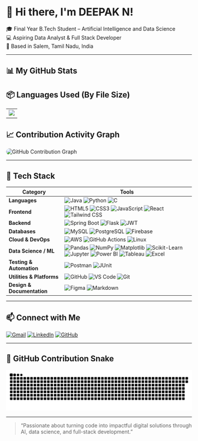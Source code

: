 # 👋 Hi there, I'm DEEPAK N!

🎓 Final Year B.Tech Student – Artificial Intelligence and Data Science  
💻 Aspiring Data Analyst & Full Stack Developer  
📍 Based in Salem, Tamil Nadu, India

---

## 📊 My GitHub Stats

<h2>📦 Languages Used (By File Size)</h2>
<table>
  <tr>
    <td>
      <img src="https://github-readme-stats.vercel.app/api/top-langs/?username=DeepakNS003&layout=compact&theme=radical" height="180">
    </td>
  </tr>
</table>
<h2>📈 Contribution Activity Graph</h2>

<div style="border-radius: 16px; overflow: hidden;">
  <img src="https://github-readme-activity-graph.vercel.app/graph?username=DeepakNS003&theme=react-dark&bg_color=00000000&color=FFFFFF&line=00FFFF&point=00FFFF&area=true&hide_border=true&radius=16" alt="GitHub Contribution Graph" />
</div>



---

## 🚀 Tech Stack

| Category               | Tools                                                                                                                                      |
|------------------------|---------------------------------------------------------------------------------------------------------------------------------------------|
| **Languages**          | ![Java](https://img.shields.io/badge/Java-007396?logo=java&logoColor=white) ![Python](https://img.shields.io/badge/Python-3776AB?logo=python&logoColor=white) ![C](https://img.shields.io/badge/C-00599C?logo=c&logoColor=white) |
| **Frontend**           | ![HTML5](https://img.shields.io/badge/HTML5-E34F26?logo=html5&logoColor=white) ![CSS3](https://img.shields.io/badge/CSS3-1572B6?logo=css3&logoColor=white) ![JavaScript](https://img.shields.io/badge/JavaScript-F7DF1E?logo=javascript&logoColor=black) ![React](https://img.shields.io/badge/React-20232A?logo=react&logoColor=61DAFB) ![Tailwind CSS](https://img.shields.io/badge/TailwindCSS-06B6D4?logo=tailwindcss&logoColor=white) |
| **Backend**            | ![Spring Boot](https://img.shields.io/badge/Spring_Boot-6DB33F?logo=springboot&logoColor=white) ![Flask](https://img.shields.io/badge/Flask-000000?logo=flask&logoColor=white) ![JWT](https://img.shields.io/badge/JWT-black?logo=json-web-tokens&logoColor=white) |
| **Databases**          | ![MySQL](https://img.shields.io/badge/MySQL-4479A1?logo=mysql&logoColor=white) ![PostgreSQL](https://img.shields.io/badge/PostgreSQL-336791?logo=postgresql&logoColor=white) ![Firebase](https://img.shields.io/badge/Firebase-FFCA28?logo=firebase&logoColor=black) |
| **Cloud & DevOps**     | ![AWS](https://img.shields.io/badge/AWS-232F3E?logo=amazonaws&logoColor=white) ![GitHub Actions](https://img.shields.io/badge/GitHub_Actions-2088FF?logo=githubactions&logoColor=white) ![Linux](https://img.shields.io/badge/Linux-FCC624?logo=linux&logoColor=black) |
| **Data Science / ML**  | ![Pandas](https://img.shields.io/badge/Pandas-150458?logo=pandas&logoColor=white) ![NumPy](https://img.shields.io/badge/NumPy-013243?logo=numpy&logoColor=white) ![Matplotlib](https://img.shields.io/badge/Matplotlib-11557C?logo=matplotlib&logoColor=white) ![Scikit-Learn](https://img.shields.io/badge/Scikit--Learn-F7931E?logo=scikitlearn&logoColor=white) ![Jupyter](https://img.shields.io/badge/Jupyter-F37626?logo=jupyter&logoColor=white) ![Power BI](https://img.shields.io/badge/Power_BI-F2C811?logo=powerbi&logoColor=black) ![Tableau](https://img.shields.io/badge/Tableau-E97627?logo=tableau&logoColor=white) ![Excel](https://img.shields.io/badge/Excel-217346?logo=microsoft-excel&logoColor=white) |
| **Testing & Automation** | ![Postman](https://img.shields.io/badge/Postman-FF6C37?logo=postman&logoColor=white) ![JUnit](https://img.shields.io/badge/JUnit-25A162?logo=junit5&logoColor=white) |
| **Utilities & Platforms** | ![GitHub](https://img.shields.io/badge/GitHub-181717?logo=github&logoColor=white) ![VS Code](https://img.shields.io/badge/VS%20Code-007ACC?logo=visual-studio-code&logoColor=white) ![Git](https://img.shields.io/badge/Git-F05032?logo=git&logoColor=white) |
| **Design & Documentation** | ![Figma](https://img.shields.io/badge/Figma-F24E1E?logo=figma&logoColor=white) ![Markdown](https://img.shields.io/badge/Markdown-000000?logo=markdown&logoColor=white) |


---

## 📫 Connect with Me

[![Gmail](https://img.shields.io/badge/Gmail-D14836?logo=gmail&logoColor=white)](mailto:deepaknethaji01@gmail.com)
[![LinkedIn](https://img.shields.io/badge/LinkedIn-0A66C2?logo=linkedin&logoColor=white)](https://www.linkedin.com/in/deepak-nethaji-349a8a235/)
[![GitHub](https://img.shields.io/badge/GitHub-100000?logo=github&logoColor=white)](https://github.com/DeepakNS003)

---

## 🐍 GitHub Contribution Snake

![snake gif](https://github.com/DeepakNS003/DeepakNS003/blob/output/github-contribution-grid-snake.svg)

---

> “Passionate about turning code into impactful digital solutions through AI, data science, and full-stack development.”
<!--
**DeepakNS003/DeepakNS003** is a ✨ _special_ ✨ repository because its `README.md` (this file) appears on your GitHub profile.

Here are some ideas to get you started:

- 🔭 I’m currently working on ...
- 🌱 I’m currently learning ...
- 👯 I’m looking to collaborate on ...
- 🤔 I’m looking for help with ...
- 💬 Ask me about ...
- 📫 How to reach me: ...
- 😄 Pronouns: ...
- ⚡ Fun fact: ...
-->
